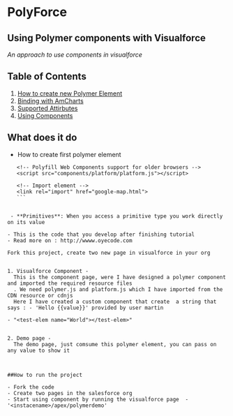 # PolyForce
## Using Polymer components  with Visualforce

*An approach to use components in visualforce*

## Table of Contents

  1. [How to create new Polymer Element](#create)
  2. [Binding with AmCharts](#amcharts)
  3. [Supported Attirbutes](#attributes)
  5. [Using Components](#usage)



## What does it do 

- How to create first polymer element
 ```Polymer Example 
    <!-- Polyfill Web Components support for older browsers -->
    <script src="components/platform/platform.js"></script>
    
    <!-- Import element -->
    <link rel="import" href="google-map.html">
    ```


  - **Primitives**: When you access a primitive type you work directly on its value

- This is the code that you develop after finishing tutorial
- Read more on : http://wwww.oyecode.com

Fork this project, create two new page in visualforce in your org 


1. Visualforce Component -
   This is the component page, were I have designed a polymer component and imported the required resource files
   . We need polymer.js and platform.js which I have imported from the CDN resource or cdnjs
   Here I have created a custom component that create  a string that says : - 'Hello {{value}}' provided by user martin
   
- "<test-elem name="World"></test-elem>"


2. Demo page - 
   The demo page, just comsume this polymer element, you can pass on any value to show it



##How to run the project 

- Fork the code
- Create two pages in the salesforce org
- Start using component by running the visualforce page  -  '<instacename>/apex/polymerdemo'
